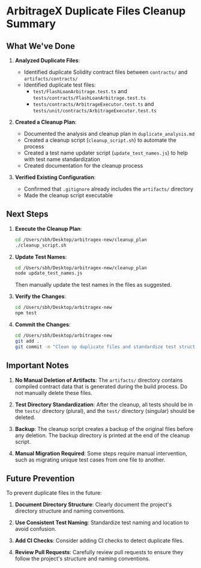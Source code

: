 # ArbitrageX Duplicate Files Cleanup Summary

## What We've Done

1. **Analyzed Duplicate Files**:
   - Identified duplicate Solidity contract files between `contracts/` and `artifacts/contracts/`
   - Identified duplicate test files:
     - `test/FlashLoanArbitrage.test.ts` and `tests/contracts/FlashLoanArbitrage.test.ts`
     - `tests/contracts/ArbitrageExecutor.test.ts` and `tests/unit/contracts/ArbitrageExecutor.test.ts`

2. **Created a Cleanup Plan**:
   - Documented the analysis and cleanup plan in `duplicate_analysis.md`
   - Created a cleanup script (`cleanup_script.sh`) to automate the process
   - Created a test name updater script (`update_test_names.js`) to help with test name standardization
   - Created documentation for the cleanup process

3. **Verified Existing Configuration**:
   - Confirmed that `.gitignore` already includes the `artifacts/` directory
   - Made the cleanup script executable

## Next Steps

1. **Execute the Cleanup Plan**:
   ```bash
   cd /Users/sbh/Desktop/arbitragex-new/cleanup_plan
   ./cleanup_script.sh
   ```

2. **Update Test Names**:
   ```bash
   cd /Users/sbh/Desktop/arbitragex-new/cleanup_plan
   node update_test_names.js
   ```
   Then manually update the test names in the files as suggested.

3. **Verify the Changes**:
   ```bash
   cd /Users/sbh/Desktop/arbitragex-new
   npm test
   ```

4. **Commit the Changes**:
   ```bash
   cd /Users/sbh/Desktop/arbitragex-new
   git add .
   git commit -m "Clean up duplicate files and standardize test structure"
   ```

## Important Notes

1. **No Manual Deletion of Artifacts**: The `artifacts/` directory contains compiled contract data that is generated during the build process. Do not manually delete these files.

2. **Test Directory Standardization**: After the cleanup, all tests should be in the `tests/` directory (plural), and the `test/` directory (singular) should be deleted.

3. **Backup**: The cleanup script creates a backup of the original files before any deletion. The backup directory is printed at the end of the cleanup script.

4. **Manual Migration Required**: Some steps require manual intervention, such as migrating unique test cases from one file to another.

## Future Prevention

To prevent duplicate files in the future:

1. **Document Directory Structure**: Clearly document the project's directory structure and naming conventions.

2. **Use Consistent Test Naming**: Standardize test naming and location to avoid confusion.

3. **Add CI Checks**: Consider adding CI checks to detect duplicate files.

4. **Review Pull Requests**: Carefully review pull requests to ensure they follow the project's structure and naming conventions. 
